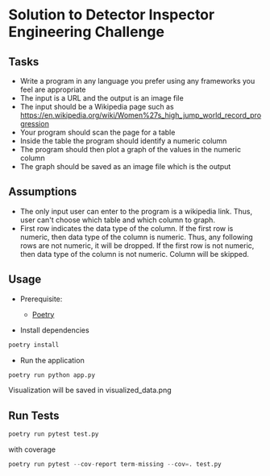 # Solution to Detector Inspector Engineering Challenge

## Tasks

- Write a program in any language you prefer using any frameworks you feel are appropriate
- The input is a URL and the output is an image file
- The input should be a Wikipedia page such as https://en.wikipedia.org/wiki/Women%27s_high_jump_world_record_progression
- Your program should scan the page for a table
- Inside the table the program should identify a numeric column
- The program should then plot a graph of the values in the numeric column
- The graph should be saved as an image file which is the output

## Assumptions

- The only input user can enter to the program is a wikipedia link. Thus, user can't choose which table and which column to graph.
- First row indicates the data type of the column. If the first row is numeric, then data type of the column is numeric. Thus, any following rows are not numeric, it will be dropped. If the first row is not numeric, then data type of the column is not numeric. Column will be skipped.

## Usage

- Prerequisite:

  - [Poetry](https://python-poetry.org/)

- Install dependencies

```python
poetry install
```

- Run the application

```python
poetry run python app.py
```

Visualization will be saved in visualized_data.png

## Run Tests

```python
poetry run pytest test.py
```

with coverage

```python
poetry run pytest --cov-report term-missing --cov=. test.py
```
